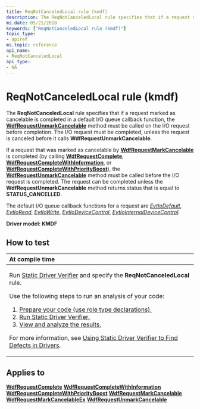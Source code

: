 ```yaml
---
title: ReqNotCanceledLocal rule (kmdf)
description: The ReqNotCanceledLocal rule specifies that if a request marked as cancelable is completed in a default I/O queue callback function, the WdfRequestUnmarkCancelable method must be called on the I/O request before completion.
ms.date: 05/21/2018
keywords: ["ReqNotCanceledLocal rule (kmdf)"]
topic_type:
- apiref
ms.topic: reference
api_name:
- ReqNotCanceledLocal
api_type:
- NA
---
```


# ReqNotCanceledLocal rule (kmdf)


The **ReqNotCanceledLocal** rule specifies that if a request marked as cancelable is completed in a default I/O queue callback function, the [**WdfRequestUnmarkCancelable**](/windows-hardware/drivers/ddi/wdfrequest/nf-wdfrequest-wdfrequestunmarkcancelable) method must be called on the I/O request before completion. The I/O request must be completed, unless the request is canceled before it calls **WdfRequestUnmarkCancelable**.

If a request that was marked as cancelable by [**WdfRequestMarkCancelable**](/windows-hardware/drivers/ddi/wdfrequest/nf-wdfrequest-wdfrequestmarkcancelable) is completed (by calling [**WdfRequestComplete**](/windows-hardware/drivers/ddi/wdfrequest/nf-wdfrequest-wdfrequestcomplete), [**WdfRequestCompleteWithInformation**](/windows-hardware/drivers/ddi/wdfrequest/nf-wdfrequest-wdfrequestcompletewithinformation), or [**WdfRequestCompleteWithPriorityBoost**](/windows-hardware/drivers/ddi/wdfrequest/nf-wdfrequest-wdfrequestcompletewithpriorityboost)), the [**WdfRequestUnmarkCancelable**](/windows-hardware/drivers/ddi/wdfrequest/nf-wdfrequest-wdfrequestunmarkcancelable) method must be called before the I/O request is completed. The request can be completed unless the **WdfRequestUnmarkCancelable** method returns status that is equal to **STATUS\_CANCELLED**.

The default I/O queue callback functions for a request are [*EvtIoDefault*](/windows-hardware/drivers/ddi/wdfio/nc-wdfio-evt_wdf_io_queue_io_default), [*EvtIoRead*](/windows-hardware/drivers/ddi/wdfio/nc-wdfio-evt_wdf_io_queue_io_read), [*EvtIoWrite*](/windows-hardware/drivers/ddi/wdfio/nc-wdfio-evt_wdf_io_queue_io_write), [*EvtIoDeviceControl*](/windows-hardware/drivers/ddi/wdfio/nc-wdfio-evt_wdf_io_queue_io_device_control), [*EvtIoInternalDeviceControl*](/windows-hardware/drivers/ddi/wdfio/nc-wdfio-evt_wdf_io_queue_io_internal_device_control).

**Driver model: KMDF**

## How to test

<table>
<colgroup>
<col width="100%" />
</colgroup>
<thead>
<tr class="header">
<th align="left">At compile time</th>
</tr>
</thead>
<tbody>
<tr class="odd">
<td align="left"><p>Run <a href="/windows-hardware/drivers/devtest/static-driver-verifier" data-raw-source="[Static Driver Verifier](./static-driver-verifier.md)">Static Driver Verifier</a> and specify the <strong>ReqNotCanceledLocal</strong> rule.</p>
Use the following steps to run an analysis of your code:
<ol>
<li><a href="/windows-hardware/drivers/devtest/using-static-driver-verifier-to-find-defects-in-drivers#preparing-your-source-code" data-raw-source="[Prepare your code (use role type declarations).](./using-static-driver-verifier-to-find-defects-in-drivers.md#preparing-your-source-code)">Prepare your code (use role type declarations).</a></li>
<li><a href="/windows-hardware/drivers/devtest/using-static-driver-verifier-to-find-defects-in-drivers#running-static-driver-verifier" data-raw-source="[Run Static Driver Verifier.](./using-static-driver-verifier-to-find-defects-in-drivers.md#running-static-driver-verifier)">Run Static Driver Verifier.</a></li>
<li><a href="/windows-hardware/drivers/devtest/using-static-driver-verifier-to-find-defects-in-drivers#viewing-and-analyzing-the-results" data-raw-source="[View and analyze the results.](./using-static-driver-verifier-to-find-defects-in-drivers.md#viewing-and-analyzing-the-results)">View and analyze the results.</a></li>
</ol>
<p>For more information, see <a href="/windows-hardware/drivers/devtest/using-static-driver-verifier-to-find-defects-in-drivers" data-raw-source="[Using Static Driver Verifier to Find Defects in Drivers](./using-static-driver-verifier-to-find-defects-in-drivers.md)">Using Static Driver Verifier to Find Defects in Drivers</a>.</p></td>
</tr>
</tbody>
</table>

## Applies to

[**WdfRequestComplete**](/windows-hardware/drivers/ddi/wdfrequest/nf-wdfrequest-wdfrequestcomplete)
[**WdfRequestCompleteWithInformation**](/windows-hardware/drivers/ddi/wdfrequest/nf-wdfrequest-wdfrequestcompletewithinformation)
[**WdfRequestCompleteWithPriorityBoost**](/windows-hardware/drivers/ddi/wdfrequest/nf-wdfrequest-wdfrequestcompletewithpriorityboost)
[**WdfRequestMarkCancelable**](/windows-hardware/drivers/ddi/wdfrequest/nf-wdfrequest-wdfrequestmarkcancelable)
[**WdfRequestMarkCancelableEx**](/windows-hardware/drivers/ddi/wdfrequest/nf-wdfrequest-wdfrequestmarkcancelableex)
[**WdfRequestUnmarkCancelable**](/windows-hardware/drivers/ddi/wdfrequest/nf-wdfrequest-wdfrequestunmarkcancelable)
